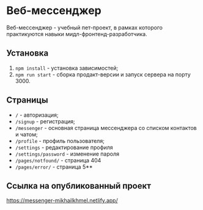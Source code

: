 # Веб-мессенджер

Веб-мессенджер - учебный пет-проект, в рамках которого практикуются навыки мидл-фронтенд-разработчика.

## Установка

1. `npm install` - установка зависимостей;
2. `npm run start` - сборка продакт-версии и запуск сервера на порту 3000.

## Страницы

- `/` - авторизация;
- `/signup` - регистрация;
- `/messenger` - основная страница мессенджера со списком контактов и чатом;
- `/profile` - профиль пользователя;
- `/settings` - редактирование профиля
- `/settings/password` - изменение пароля
- `/pages/notfound/` - страница 404
- `/pages/error/` - страница 5\*\*

## Ссылка на опубликованный проект

https://messenger-mikhailkhmel.netlify.app/
